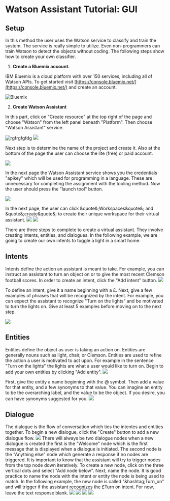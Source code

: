
# Watson Assistant Tutorial: GUI

## Setup

In this method the user uses the Watson service to classify and train the system. The service is really simple to utilize. Even non-programmers can train Watson to detect the objects without coding. The following steps show how to create your own classifier.

1. **Create a Bluemix account.**

IBM Bluemix is a cloud platform with over 150 services, including all of Watson APIs. To get started visit [https://console.bluemix.net/](https://console.bluemix.net/) and create an account.

 ![Bluemix](/VisualRec_Images/ibmbluemix.png)

2. **Create Watson Assistant**

In this part, click on &quot;Create resource&quot; at the top right of the page and choose &quot;Watson&quot; from the left panel beneath &quot;Platform&quot;. Then choose &quot;Watson Assistant&quot; service.

 ![rgfrgfgfdg](/Assistant_Images/1_Create_a_resource.JPG)
![](/Assistant_Images/2_Watson_assistant.JPG)

Next step is to determine the name of the project and create it. Also at the bottom of the page the user can choose the lite (free) or paid account.

 ![](Assistant_Images/2.1_Watson_name.JPG)

In the next page the Watson Assistant service shows you the credentials &quot;apikey&quot; which will be used for programming in a language. These are unnecessary for completing the assignment with the tooling method. Now the user should press the &quot;launch tool&quot; button.

 ![](/Assistant_Images/3_Watson_assistant_credentials.JPG)

In the next page, the user can click &quote&;Workspaces&quote&; and &quote&;create&quote&; to create their unique workspace for their virtual assistant.
![](/Assistant_Images/4_Workspaces.JPG)
![](/Assistant_Images/5_create_workspaces.JPG)

There are three steps to complete to create a virtual assistant. They involve creating intents, entities, and dialogues. In the following example, we are going to create our own intents to toggle a light in a smart home.

## Intents
Intents define the action an assistant is meant to take. For example, you can instruct an assistant to turn an object on or to give the most recent Clemson football scores. In order to create an intent, click the &quot;Add intent&quot; button. 
![](/Assistant_Images/6_intents.JPG)

To define an intent, give it a name beginning with a &pound;. Next, give a few examples of phrases that will be recognized by the intent. For example, you can expect the assistant to recognize &quot;Turn on the lights&quot; and be motivated to turn the lights on. Give at least 5 examples before moving on to the next step.   

![](/Assistant_Images/7_intent_examples.JPG)

## Entities

Entities define the object as user is taking an action on. Entities are generally nouns such as light, chair, or Clemson. Entities are used to refine the action a user is motivated to act upon. For example in the sentence &quot;Turn on the lights&quot; the lights are what a user would like to turn on. Begin to add your own entities by clicking &quot;Add entity&quot;. 
![](/Assistant_Images/8_entities.JPG)

First, give the entity a name beginning with the @ symbol. Then add a value for that entity, and a few synonyms to that value. You can imagine an entity to be the overarching label, and the value to be the object. If you desire, you can have synonyms suggested for you. 
![](/Assistant_Images/9_add_entities.JPG)

## Dialogue
The dialogue is the flow of conversation which ties the intentes and entities together. To begin a new dialogue, click the &quot;Create&quot; button to add a new dialogue flow.
![](/Assistant_Images/10_dialogue.JPG)
There will always be two dialogue nodes when a new dialogue is created the first is the &quot;Welcome&quot; node which is the first message that is displayed when a dialogue is initiated. The second node is the &quot;Anything else&quot; node which generate a response if no nodes are triggered. It is important to know that the assistant will try to trigger nodes from the top node down iteratively. To create a new node, click on the three vertical dots and select &quot;Add node below&quot;. Next, name the node. It is good practice to name the node with the intent or entity the node is being used to match. In the following example, the new node is called &quot;&hashtag;Turn_on&quot; and will trigger if the assistant recognizes the &pound;Turn on intent. For now, leave the text response blank.
![](/Assistant_Images/11_add_node.JPG)
![](/Assistant_Images/12_add_node.JPG)
![](/Assistant_Images/13_add_entity_to_node.JPG)
![](/Assistant_Images/14example_dialogue.JPG)


